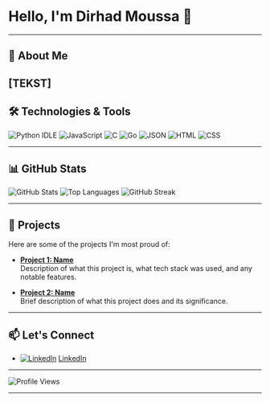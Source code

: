 # Hello, I'm Dirhad Moussa 👋

---

## 🚀 About Me
[TEKST]
---

## 🛠️ Technologies & Tools

![Python IDLE](https://img.shields.io/badge/Python%20IDLE-3776AB?logo=python&logoColor=fff)
![JavaScript](https://img.shields.io/badge/JavaScript-F7DF1E?logo=javascript&logoColor=000)
![C](https://img.shields.io/badge/C-00599C?logo=c&logoColor=white)
![Go](https://img.shields.io/badge/Go-%2300ADD8.svg?&logo=go&logoColor=white)
![JSON](https://img.shields.io/badge/JSON-000?logo=json&logoColor=fff)
![HTML](https://img.shields.io/badge/HTML-%23E34F26.svg?logo=html5&logoColor=white)
![CSS](https://img.shields.io/badge/CSS-1572B6?logo=css3&logoColor=fff)



---

## 📊 GitHub Stats

![GitHub Stats](https://github-readme-stats.vercel.app/api?username=yourusername&show_icons=true&theme=radical)
![Top Languages](https://github-readme-stats.vercel.app/api/top-langs/?username=yourusername&layout=compact&theme=radical)
![GitHub Streak](http://github-readme-streak-stats.herokuapp.com?user=yourusername&theme=radical&date_format=j%20M%5B%20Y%5D)



---

## 🚀 Projects
Here are some of the projects I'm most proud of:

- [**Project 1: Name**](https://github.com/yourusername/project1)  
  Description of what this project is, what tech stack was used, and any notable features.
  
- [**Project 2: Name**](https://github.com/yourusername/project2)  
  Brief description of what this project does and its significance.

---

## 📫 Let's Connect

- [![LinkedIn](https://img.shields.io/badge/LinkedIn-0A66C2?logo=linkedin&logoColor=fff)](https://linkedin.com/in/dirhad-h-moussa-73b98225b)     [LinkedIn](https://linkedin.com/in/dirhad-h-moussa-73b98225b)

---

![Profile Views](https://komarev.com/ghpvc/?username=yourusername&color=brightgreen)

---

